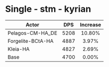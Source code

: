 # Single - stm - kyrian
| Actor | DPS | Increase |
|---|:---:|:---:|
|Pelagos-CM-HA_DE|5208|10.80%|
|Forgelite-BCtA-HA|4887|3.97%|
|Kleia-HA|4827|2.69%|
|Base|4700|0.00%|
